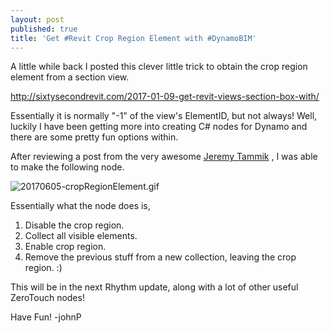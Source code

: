 ```yaml
---
layout: post
published: true
title: 'Get #Revit Crop Region Element with #DynamoBIM'
---
```

A little while back I posted this clever little trick to obtain the crop region element from a section view.

http://sixtysecondrevit.com/2017-01-09-get-revit-views-section-box-with/

Essentially it is normally "-1" of the view's ElementID, but not always! Well, luckily I have been getting more into creating C# nodes for Dynamo and there are some pretty fun options within.

After reviewing a post from the very awesome [Jeremy Tammik](http://thebuildingcoder.typepad.com/blog/2013/09/rotating-a-plan-view.html) , I was able to make the following node.

![20170605-cropRegionElement.gif]({{site.baseurl}}/img/20170605-cropRegionElement.gif)

Essentially what the node does is, 

1. Disable the crop region.
2. Collect all visible elements.
3. Enable crop region.
4. Remove the previous stuff from a new collection, leaving the crop region. :)

This will be in the next Rhythm update, along with a lot of other useful ZeroTouch nodes!

Have Fun! 
-johnP
